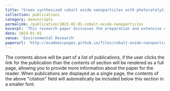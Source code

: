 ```yaml
---
title: "Green synthesized cobalt oxide nanoparticles with photocatalytic activity towards dye removal"
collection: publications
category: manuscripts
permalink: /publication/2023-01-01-cobalt-oxide-nanoparticles
excerpt: 'This research paper discusses the preparation and extensive characterisation of cobalt oxide nanoparticles and their photocatalytic potential in degrading methylene blue.'
date: 2023-01-01
venue: 'Environmental Research'
paperurl: 'http://academicpages.github.io/files/cobalt-oxide-nanoparticles.pdf'
---
```


The contents above will be part of a list of publications, if the user clicks the link for the publication than the contents of section will be rendered as a full page, allowing you to provide more information about the paper for the reader. When publications are displayed as a single page, the contents of the above "citation" field will automatically be included below this section in a smaller font.
